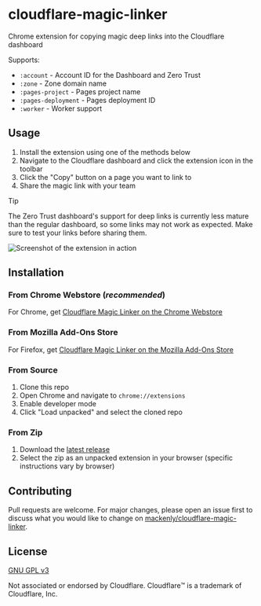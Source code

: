 # cloudflare-magic-linker
Chrome extension for copying magic deep links into the Cloudflare dashboard

Supports:
- `:account` - Account ID for the Dashboard and Zero Trust
- `:zone` - Zone domain name
- `:pages-project` - Pages project name
- `:pages-deployment` - Pages deployment ID
- `:worker` - Worker support

## Usage
1. Install the extension using one of the methods below
2. Navigate to the Cloudflare dashboard and click the extension icon in the toolbar
3. Click the "Copy" button on a page you want to link to
4. Share the magic link with your team

> [!TIP] 
> The Zero Trust dashboard's support for deep links is currently less mature than the regular dashboard, so some links may not work as expected. Make sure to test your links before sharing them.

![Screenshot of the extension in action](./src/images/cloudflare-magic-linker-screenshot.png)

## Installation
### From Chrome Webstore (*recommended*)
For Chrome, get [Cloudflare Magic Linker on the Chrome Webstore](https://chromewebstore.google.com/detail/fongdcpejhfehpdcahcjncgfhkepoico)

### From Mozilla Add-Ons Store
For Firefox, get [Cloudflare Magic Linker on the Mozilla Add-Ons Store](https://addons.mozilla.org/en-US/firefox/addon/cloudflare-magic-linker/)

### From Source
1. Clone this repo
2. Open Chrome and navigate to `chrome://extensions`
3. Enable developer mode
4. Click "Load unpacked" and select the cloned repo

### From Zip
1. Download the [latest release](https://github.com/mackenly/cloudflare-magic-linker/releases/latest/download/cloudflare-magic-linker.zip)
2. Select the zip as an unpacked extension in your browser (specific instructions vary by browser)

## Contributing
Pull requests are welcome. For major changes, please open an issue first to discuss what you would like to change on [mackenly/cloudflare-magic-linker](https://github.com/mackenly/cloudflare-magic-linker).

## License
[GNU GPL v3](./LICENSE)

Not associated or endorsed by Cloudflare. Cloudflare™️ is a trademark of Cloudflare, Inc.
